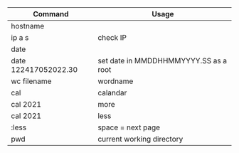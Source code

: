 | Command | Usage |
| ----------------- | ----------------- |
| hostname | |
| ip a s| check IP|
| date | |
| date 122417052022.30 | set date in MMDDHHMMYYYY.SS as a root|
| wc filename | wordname |
| cal | calandar |
| cal 2021|more | pagewise calander |
| cal 2021|less | pagewise calander now scroll up and down |
| :less | space = next page |
| pwd | current working directory |